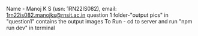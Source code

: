 Name - Manoj K S (usn: 1RN22IS082),  email: 1rn22is082.manojks@rnsit.ac.in
question 1
  folder-"output pics" in "question1" contains the output images 
  To Run - cd to server and run "npm run dev" in terminal
